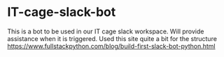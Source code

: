 # IT-cage-slack-bot
This is a bot to be used in our IT cage slack workspace. Will provide assistance when it is triggered.
Used this site quite a bit for the structure https://www.fullstackpython.com/blog/build-first-slack-bot-python.html
